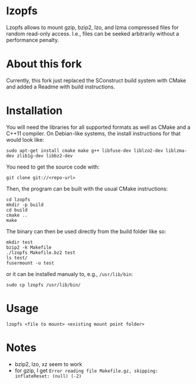 # lzopfs

Lzopfs allows to mount gzip, bzip2, lzo, and lzma compressed files for random read-only access. I.e., files can be seeked arbitrarily without a performance penalty.

# About this fork

Currently, this fork just replaced the SConstruct build system with CMake and added a Readme with build instructions.

# Installation

You will need the libraries for all supported formats as well as CMake and a C++11 compiler. On Debian-like systems, the install instructions for that would look like:

    sudo apt-get install cmake make g++ libfuse-dev liblzo2-dev liblzma-dev zlib1g-dev libbz2-dev

You need to get the source code with:

    git clone git://<repo-url> 

Then, the program can be built with the usual CMake instructions:

    cd lzopfs
    mkdir -p build
    cd build
    cmake ..
    make
    
The binary can then be used directly from the build folder like so:

    mkdir test
    bzip2 -k Makefile
    ./lzopfs Makefile.bz2 test
    ls test/
    fusermount -u test

or it can be installed manualy to, e.g., `/usr/lib/bin`:

    sudo cp lzopfs /usr/lib/bin/

# Usage

    lzopfs <file to mount> <existing mount point folder>

# Notes

  - bzip2, lzo, xz seem to work
  - for gzip, I get `Error reading file Makefile.gz, skipping: inflateReset: (null) (-2)`
